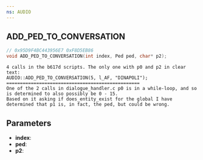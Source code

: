 ```yaml
---
ns: AUDIO
---
```

## ADD_PED_TO_CONVERSATION

```c
// 0x95D9F4BC443956E7 0xF8D5EB86
void ADD_PED_TO_CONVERSATION(int index, Ped ped, char* p2);
```

```
4 calls in the b617d scripts. The only one with p0 and p2 in clear text:  
AUDIO::ADD_PED_TO_CONVERSATION(5, l_AF, "DINAPOLI");  
=================================================  
One of the 2 calls in dialogue_handler.c p0 is in a while-loop, and so is determined to also possibly be 0 - 15.  
Based on it asking if does_entity_exist for the global I have determined that p1 is, in fact, the ped, but could be wrong.  
```

## Parameters
* **index**:
* **ped**: 
* **p2**: 

